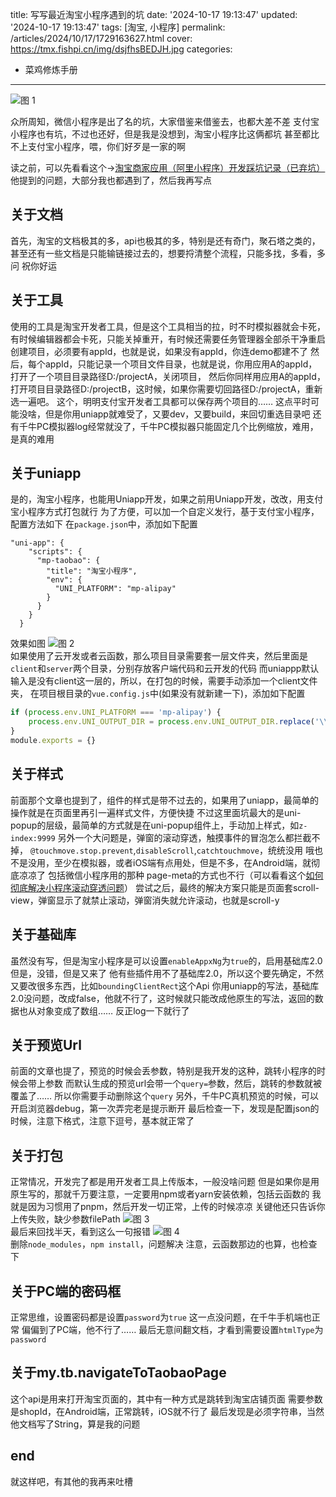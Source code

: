title: 写写最近淘宝小程序遇到的坑
date: '2024-10-17 19:13:47'
updated: '2024-10-17 19:13:47'
tags: [淘宝, 小程序]
permalink: /articles/2024/10/17/1729163627.html
cover: https://tmx.fishpi.cn/img/dsjfhsBEDJH.jpg
categories: 
- 菜鸡修炼手册
---
![图 1](https://tmx.fishpi.cn/img/dsjfhsBEDJH.jpg)  

众所周知，微信小程序是出了名的坑，大家借鉴来借鉴去，也都大差不差
支付宝小程序也有坑，不过也还好，但是我是没想到，淘宝小程序比这俩都坑
甚至都比不上支付宝小程序，喂，你们好歹是一家的啊

读之前，可以先看看这个->[淘宝商家应用（阿里小程序）开发踩坑记录（已弃坑）](https://mirari.cc/posts/2020-05-05-pitfall_record_of_developing_taobao_merchant_applications_ali_mini_programs)
他提到的问题，大部分我也都遇到了，然后我再写点

## 关于文档
首先，淘宝的文档极其的多，api也极其的多，特别是还有奇门，聚石塔之类的，甚至还有一些文档是只能输链接过去的，想要捋清整个流程，只能多找，多看，多问
祝你好运

## 关于工具
使用的工具是淘宝开发者工具，但是这个工具相当的拉，时不时模拟器就会卡死，有时候编辑器都会卡死，只能关掉重开，有时候还需要任务管理器全部杀干净重启
创建项目，必须要有appId，也就是说，如果没有appId，你连demo都建不了
然后，每个appId，只能记录一个项目文件目录，也就是说，你用应用A的appId，打开了一个项目目录路径D:/projectA，关闭项目，
然后你同样用应用A的appId，打开项目目录路径D:/projectB，这时候，如果你需要切回路径D:/projectA，重新选一遍吧。
这个，明明支付宝开发者工具都可以保存两个项目的……
这点平时可能没啥，但是你用uniapp就难受了，又要dev，又要build，来回切重选目录吧
还有千牛PC模拟器log经常就没了，千牛PC模拟器只能固定几个比例缩放，难用，是真的难用


## 关于uniapp
是的，淘宝小程序，也能用Uniapp开发，如果之前用Uniapp开发，改改，用支付宝小程序方式打包就行
为了方便，可以加一个自定义发行，基于支付宝小程序，配置方法如下
在`package.json`中，添加如下配置
```
"uni-app": {
    "scripts": {
      "mp-taobao": {
        "title": "淘宝小程序",
        "env": {
          "UNI_PLATFORM": "mp-alipay"
        }
      }
    }
  }
```
效果如图
![图 2](https://tmx.fishpi.cn/img/pic_1729165227794.png)  
如果使用了云开发或者云函数，那么项目目录需要套一层文件夹，然后里面是`client`和`server`两个目录，分别存放客户端代码和云开发的代码
而uniappp默认输入是没有client这一层的，所以，在打包的时候，需要手动添加一个client文件夹，
在项目根目录的`vue.config.js`中(如果没有就新建一下)，添加如下配置
```js
if (process.env.UNI_PLATFORM === 'mp-alipay') {    
    process.env.UNI_OUTPUT_DIR = process.env.UNI_OUTPUT_DIR.replace('\\mp-alipay', '\\mp-alipay\\client')    
}  
module.exports = {}
```

## 关于样式
前面那个文章也提到了，组件的样式是带不过去的，如果用了uniapp，最简单的操作就是在页面里再引一遍样式文件，方便快捷
不过这里面坑最大的是uni-popup的层级，最简单的方式就是在uni-popup组件上，手动加上样式，如`z-index:9999`
另外一个大问题是，弹窗的滚动穿透，触摸事件的冒泡怎么都拦截不掉，
`@touchmove.stop.prevent`,`disableScroll`,`catchtouchmove`，统统没用
哦也不是没用，至少在模拟器，或者iOS端有点用处，但是不多，在Android端，就彻底凉凉了
包括微信小程序用的那种 page-meta的方式也不行（可以看看这个[如何彻底解决小程序滚动穿透问题](https://developers.weixin.qq.com/community/develop/article/doc/000886e3d182a8c8d00ca216e5fc13?highline=page-meta)）
尝试之后，最终的解决方案只能是页面套scroll-view，弹窗显示了就禁止滚动，弹窗消失就允许滚动，也就是scroll-y

## 关于基础库
虽然没有写，但是淘宝小程序是可以设置`enableAppxNg`为`true`的，启用基础库2.0
但是，没错，但是又来了
他有些插件用不了基础库2.0，所以这个要先确定，不然又要改很多东西，比如`boundingClientRect`这个Api
你用uniapp的写法，基础库2.0没问题，改成false，他就不行了，这时候就只能改成他原生的写法，返回的数据也从对象变成了数组……
反正log一下就行了

## 关于预览Url
前面的文章也提了，预览的时候会丢参数，特别是我开发的这种，跳转小程序的时候会带上参数
而默认生成的预览url会带一个`query=`参数，然后，跳转的参数就被覆盖了……
所以你需要手动删除这个`query`
另外，千牛PC真机预览的时候，可以开启浏览器debug，第一次弄完老是提示断开
最后检查一下，发现是配置json的时候，注意下格式，注意下逗号，基本就正常了

## 关于打包
正常情况，开发完了都是用开发者工具上传版本，一般没啥问题
但是如果你是用原生写的，那就千万要注意，一定要用npm或者yarn安装依赖，包括云函数的
我就是因为习惯用了pnpm，然后开发一切正常，上传的时候凉凉
关键他还只告诉你上传失败，缺少参数filePath
![图 3](https://tmx.fishpi.cn/img/pic_1729166850307.png)  
最后来回找半天，看到这么一句报错
![图 4](https://tmx.fishpi.cn/img/pic_1729166924423.png)  
删除`node_modules`，`npm install`，问题解决
注意，云函数那边的也算，也检查下

## 关于PC端的密码框
正常思维，设置密码都是设置`password`为`true`
这一点没问题，在千牛手机端也正常
偏偏到了PC端，他不行了……
最后无意间翻文档，才看到需要设置`htmlType`为`password`

## 关于my.tb.navigateToTaobaoPage
这个api是用来打开淘宝页面的，其中有一种方式是跳转到淘宝店铺页面
需要参数是shopId，在Android端，正常跳转，iOS就不行了
最后发现是必须字符串，当然他文档写了String，算是我的问题

## end
就这样吧，有其他的我再来吐槽



